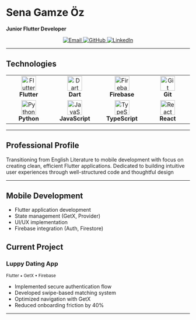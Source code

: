 # Sena Gamze Öz  
**Junior Flutter Developer**  

<div align="center">
  <a href="mailto:ssenagamzee@gmail.com">
    <img src="https://img.shields.io/badge/Email-ssenagamzee%40gmail.com-22C3E6?style=for-the-badge&logo=gmail" alt="Email">
  </a>
  <a href="https://github.com/sgamzeo">
    <img src="https://img.shields.io/badge/GitHub-Profile-181717?style=for-the-badge&logo=github" alt="GitHub">
  </a>
  <a href="https://linkedin.com/in/sgamzeo">
    <img src="https://img.shields.io/badge/LinkedIn-Connect-0A66C2?style=for-the-badge&logo=linkedin" alt="LinkedIn">
  </a>
</div>

---

## Technologies

<div align="center">
  <table>
    <tr>
      <td align="center" width="120">
        <img src="https://cdn.jsdelivr.net/gh/devicons/devicon/icons/flutter/flutter-original.svg" height="40" alt="Flutter" />
        <br><strong>Flutter</strong>
      </td>
      <td align="center" width="120">
        <img src="https://cdn.jsdelivr.net/gh/devicons/devicon/icons/dart/dart-original.svg" height="40" alt="Dart" />
        <br><strong>Dart</strong>
      </td>
      <td align="center" width="120">
        <img src="https://cdn.jsdelivr.net/gh/devicons/devicon/icons/firebase/firebase-plain.svg" height="40" alt="Firebase" />
        <br><strong>Firebase</strong>
      </td>
      <td align="center" width="120">
        <img src="https://cdn.jsdelivr.net/gh/devicons/devicon/icons/git/git-original.svg" height="40" alt="Git" />
        <br><strong>Git</strong>
      </td>
    </tr>
    <tr>
      <td align="center" width="120">
        <img src="https://cdn.jsdelivr.net/gh/devicons/devicon/icons/python/python-original.svg" height="40" alt="Python" />
        <br><strong>Python</strong>
      </td>
      <td align="center" width="120">
        <img src="https://cdn.jsdelivr.net/gh/devicons/devicon/icons/javascript/javascript-original.svg" height="40" alt="JavaScript" />
        <br><strong>JavaScript</strong>
      </td>
      <td align="center" width="120">
        <img src="https://cdn.jsdelivr.net/gh/devicons/devicon/icons/typescript/typescript-original.svg" height="40" alt="TypeScript" />
        <br><strong>TypeScript</strong>
      </td>
      <td align="center" width="120">
        <img src="https://cdn.jsdelivr.net/gh/devicons/devicon/icons/react/react-original.svg" height="40" alt="React" />
        <br><strong>React</strong>
      </td>
    </tr>
  </table>
</div>

---

## Professional Profile  
Transitioning from English Literature to mobile development with focus on creating clean, efficient Flutter applications. Dedicated to building intuitive user experiences through well-structured code and thoughtful design

---


## Mobile Development
- Flutter application development
- State management (GetX, Provider)
- UI/UX implementation
- Firebase integration (Auth, Firestore)


## Current Project

### Luppy Dating App  
<sub>Flutter • GetX • Firebase</sub>  
- Implemented secure authentication flow  
- Developed swipe-based matching system  
- Optimized navigation with GetX  
- Reduced onboarding friction by 40%  

---
